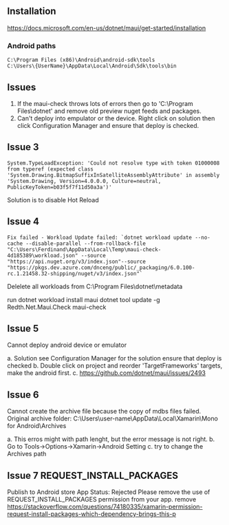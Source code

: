 
## Installation

https://docs.microsoft.com/en-us/dotnet/maui/get-started/installation

### Android paths
```
C:\Program Files (x86)\Android\android-sdk\tools
C:\Users\{UserName}\AppData\Local\Android\Sdk\tools\bin
```

## Issues

1.	If the maui-check throws lots of errors then go to 'C:\Program Files\dotnet' and remove old preview nuget feeds and packages.
2.	Can't deploy into empulator or the device. Right click on solution then click Configuration Manager and ensure that deploy is checked.

## Issue 3
```
System.TypeLoadException: 'Could not resolve type with token 01000008 from typeref (expected class 'System.Drawing.BitmapSuffixInSatelliteAssemblyAttribute' in assembly 
'System.Drawing, Version=4.0.0.0, Culture=neutral, PublicKeyToken=b03f5f7f11d50a3a')'
```

Solution is to disable Hot Reload

## Issue 4
```
Fix failed - Workload Update failed: `dotnet workload update --no-cache --disable-parallel --from-rollback-file "C:\Users\Ferdinand\AppData\Local\Temp\maui-check-4d185389\workload.json" --source "https://api.nuget.org/v3/index.json"--source "https://pkgs.dev.azure.com/dnceng/public/_packaging/6.0.100-rc.1.21458.32-shipping/nuget/v3/index.json"`
```
Delelete all workloads from
C:\Program Files\dotnet\metadata

run
dotnet workload install maui
dotnet tool update -g Redth.Net.Maui.Check
maui-check

## Issue 5
Cannot deploy android device or emulator

a. Solution see Configuration Manager for the solution ensure that deploy is checked
b. Double click on project and reorder 'TargetFrameworks' targets, make the android first.
c. https://github.com/dotnet/maui/issues/2493

## Issue 6
Cannot create the archive file because the copy of mdbs files failed.
Original archive folder: C:\Users\user-name\AppData\Local\Xamarin\Mono for Android\Archives

a.	This erros might with path lenght, but the error message is not right.
b.	Go to Tools->Options->Xamarin->Android Setting
c.	try to change the Archives path

## Issue 7 REQUEST_INSTALL_PACKAGES
Publish to Android store
App Status: Rejected
Please remove the use of REQUEST_INSTALL_PACKAGES permission from your app.
 remove <PackageReference Include="Microsoft.AppCenter.Distribute" Version="4.5.3" />
 https://stackoverflow.com/questions/74180335/xamarin-permission-request-install-packages-which-dependency-brings-this-p
